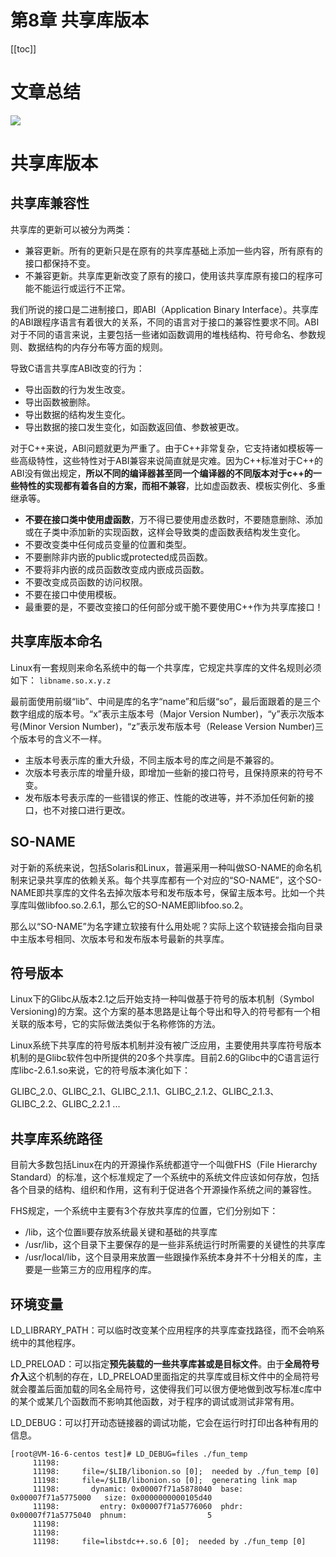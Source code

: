 # 第8章 共享库版本

[[toc]]

# 文章总结

![](/_images/book-note/linkersAndLoaders/共享库版本.png)

# 共享库版本

## 共享库兼容性

共享库的更新可以被分为两类：

* 兼容更新。所有的更新只是在原有的共享库基础上添加一些内容，所有原有的接口都保持不变。
* 不兼容更新。共享库更新改变了原有的接口，使用该共享库原有接口的程序可能不能运行或运行不正常。

我们所说的接口是二进制接口，即ABI（Application Binary Interface）。共享库的ABI跟程序语言有着很大的关系，不同的语言对于接口的兼容性要求不同。ABI对于不同的语言来说，主要包括一些诸如函数调用的堆栈结构、符号命名、参数规则、数据结构的内存分布等方面的规则。

导致C语言共享库ABI改变的行为：

* 导出函数的行为发生改变。
* 导出函数被删除。
* 导出数据的结构发生变化。
* 导出数据的接口发生变化，如函数返回值、参数被更改。

对于C++来说，ABI问题就更为严重了。由于C++非常复杂，它支持诸如模板等一些高级特性，这些特性对于ABI兼容来说简直就是灾难。因为C++标准对于C++的ABI没有做出规定，**所以不同的编译器甚至同一个编译器的不同版本对于c++的一些特性的实现都有着各自的方案，而相不兼容**，比如虚函数表、模板实例化、多重继承等。

* **不要在接口类中使用虚函数**，万不得已要使用虚丞数时，不要随意删除、添加或在子类中添加新的实现函数，这样会导致类的虚函数表结构发生变化。
* 不要改变类中任何成员变量的位置和类型。
* 不要删除非内嵌的public或protected成员函数。
* 不要将非内嵌的成员函数改变成内嵌成员函数。
* 不要改变成员函数的访问权限。
* 不要在接口中使用模板。
* 最重要的是，不要改变接口的任何部分或干脆不要使用C++作为共享库接口！

## 共享库版本命名

Linux有一套规则来命名系统中的每一个共享库，它规定共享库的文件名规则必须如下：
`libname.so.x.y.z`

最前面使用前缀“lib”、中间是库的名字“name”和后缀“so”，最后面跟着的是三个数字组成的版本号。“x”表示主版本号（Major Version Number)，“y”表示次版本号(Minor Version Number)，“z”表示发布版本号（Release Version Number)三个版本号的含义不一样。

* 主版本号表示库的重大升级，不同主版本号的库之间是不兼容的。
* 次版本号表示库的增量升级，即增加一些新的接口符号，且保持原来的符号不变。
* 发布版本号表示库的一些错误的修正、性能的改进等，并不添加任何新的接口，也不对接口进行更改。

## SO-NAME 

对于新的系统来说，包括Solaris和Linux，普遍采用一种叫做SO-NAME的命名机制来记录共享库的依赖关系。每个共享库都有一个对应的“SO-NAME”，这个SO-NAME即共享库的文件名去掉次版本号和发布版本号，保留主版本号。比如一个共享库叫做libfoo.so.2.6.1，那么它的SO-NAME即libfoo.so.2。

那么以“SO-NAME”为名字建立软接有什么用处呢？实际上这个软链接会指向目录中主版本号相同、次版本号和发布版本号最新的共享库。

## 符号版本

Linux下的Glibc从版本2.1之后开始支持一种叫做基于符号的版本机制（Symbol Versioning)的方案。这个方案的基本思路是让每个导出和导入的符号都有一个相关联的版本号，它的实际做法类似于名称修饰的方法。

Linux系统下共享库的符号版本机制并没有被广泛应用，主要使用共享库符号版本机制的是Glibc软件包中所提供的20多个共享库。目前2.6的Glibc中的C语言运行库libc-2.6.1.so来说，它的符号版本演化如下：

GLIBC_2.0、GLIBC_2.1、GLIBC_2.1.1、GLIBC_2.1.2、GLIBC_2.1.3、GLIBC_2.2、GLIBC_2.2.1 ...

## 共享库系统路径

目前大多数包括Linux在内的开源操作系统都道守一个叫做FHS（File Hierarchy Standard）的标准，这个标准规定了一个系统中的系统文件应该如何存放，包括各个目录的结构、组织和作用，这有利于促进各个开源操作系统之间的兼容性。

FHS规定，一个系统中主要有3个存放共享库的位置，它们分别如下：

* /lib，这个位置li要存放系统最关键和基础的共享库
* /usr/lib，这个目录下主要保存的是一些非系统运行时所需要的关键性的共享库
* /usr/local/lib，这个目录用来放置一些跟操作系统本身并不十分相关的库，主要是一些第三方的应用程序的库。

## 环境变量

LD_LIBRARY_PATH：可以临时改变某个应用程序的共享库查找路径，而不会响系统中的其他程序。

LD_PRELOAD：可以指定**预先装载的一些共享库甚或是目标文件**。由于**全局符号介入**这个机制的存在，LD_PRELOAD里面指定的共享库或目标文件中的全局符号就会覆盖后面加载的同名全局符号，这使得我们可以很方便地做到改写标准c库中的某个或某几个函数而不影响其他函数，对于程序的调试或测试非常有用。


LD_DEBUG：可以打开动态链接器的调试功能，它会在运行时打印出各种有用的信息。

```
[root@VM-16-6-centos test]# LD_DEBUG=files ./fun_temp
     11198:
     11198:     file=/$LIB/libonion.so [0];  needed by ./fun_temp [0]
     11198:     file=/$LIB/libonion.so [0];  generating link map
     11198:       dynamic: 0x00007f71a5878040  base: 0x00007f71a5775000   size: 0x0000000000105d40
     11198:         entry: 0x00007f71a5776060  phdr: 0x00007f71a5775040  phnum:                  5
     11198:
     11198:
     11198:     file=libstdc++.so.6 [0];  needed by ./fun_temp [0]
```